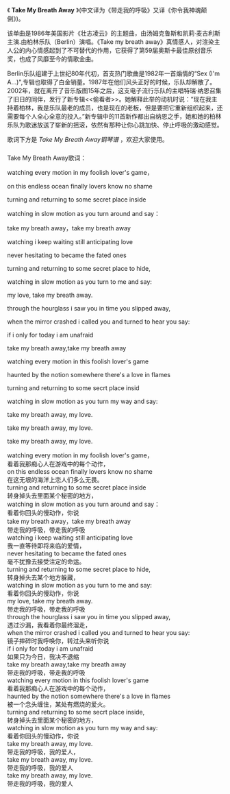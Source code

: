 

《 **Take My Breath Away** 》(中文译为《带走我的呼吸》又译《你令我神魂颠倒》)。

  

该单曲是1986年美国影片《壮志凌云》的主题曲，由汤姆克鲁斯和凯莉·麦吉利斯主演.由柏林乐队（Berlin）演唱。《Take my breath
away》真情感人，对渲染主人公的内心情感起到了不可替代的作用，它获得了第59届奥斯卡最佳原创音乐奖，也成了风靡至今的情歌金曲。

  

Berlin乐队组建于上世纪80年代初，首支热门歌曲是1982年一首煽情的“Sex (I'm
A…)",专辑也取得了白金销量。1987年在他们风头正好的时候，乐队却解散了。2002年，就在离开了音乐版图15年之后，这支电子流行乐队的主唱特瑞·纳恩召集了旧日的同伴，发行了新专辑<<偷看者>>。她解释此举的动机时说：”现在我主持着柏林，我是乐队最老的成员，也是现在的老板，但是要把它重新组织起来，还需要每个人全心全意的投入。”新专辑中的11首新作都出自纳恩之手，她和她的柏林乐队为歌迷放送了崭新的摇滚，依然有那种让你心跳加快、停止呼吸的激动感觉。

  

歌词下方是 _Take My Breath Away钢琴谱_ ，欢迎大家使用。

###  
Take My Breath Away歌词：

  

watching every motion in my foolish lover's game，

on this endless ocean finally lovers know no shame

turning and returning to some secret place inside

watching in slow motion as you turn around and say：

take my breath away，take my breath away

watching i keep waiting still anticipating love

never hesitating to became the fated ones

turning and returning to some secret place to hide,

watching in slow motion as you turn to me and say:

my love, take my breath away.

through the hourglass i saw you in time you slipped away,

when the mirror crashed i called you and turned to hear you say:

if i only for today i am unafraid

take my breath away,take my breath away

watching every motion in this foolish lover's game

haunted by the notion somewhere there's a love in flames

turning and returning to some secrt place insid

watching in slow motion as you turn my way and say:

take my breath away, my love.

take my breath away, my love.

take my breath away, my love.

  
  
  
watching every motion in my foolish lover's game，  
看着我那痴心人在游戏中的每个动作，  
on this endless ocean finally lovers know no shame  
在这无垠的海洋上恋人们多么无畏。  
turning and returning to some secret place inside  
转身掉头去里面某个秘密的地方，  
watching in slow motion as you turn around and say：  
看着你回头的慢动作，你说  
take my breath away，take my breath away  
带走我的呼吸，带走我的呼吸  
watching i keep waiting still anticipating love  
我一直等待即将来临的爱情，  
never hesitating to became the fated ones  
毫不犹豫去接受注定的命运。  
turning and returning to some secret place to hide,  
转身掉头去某个地方躲藏，  
watching in slow motion as you turn to me and say:  
看着你回头的慢动作，你说  
my love, take my breath away.  
带走我的呼吸，带走我的呼吸  
through the hourglass i saw you in time you slipped away,  
透过沙漏，我看着你最终溜走，  
when the mirror crashed i called you and turned to hear you say:  
镜子摔碎时我呼唤你，转过头来听你说  
if i only for today i am unafraid  
如果只为今日，我决不退缩  
take my breath away,take my breath away  
带走我的呼吸，带走我的呼吸  
watching every motion in this foolish lover's game  
看着我那痴心人在游戏中的每个动作，  
haunted by the notion somewhere there's a love in flames  
被一个念头缠住，某处有燃烧的爱火。  
turning and returning to some secrt place inside,  
转身掉头去里面某个秘密的地方，  
watching in slow motion as you turn my way and say:  
看着你回头的慢动作，你说  
take my breath away, my love.  
带走我的呼吸，我的爱人，  
take my breath away, my love.  
带走我的呼吸，我的爱人  
take my breath away, my love.  
带走我的呼吸，我的爱人

  

